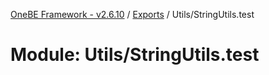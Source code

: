 [OneBE Framework - v2.6.10](../README.md) / [Exports](../modules.md) / Utils/StringUtils.test

# Module: Utils/StringUtils.test
